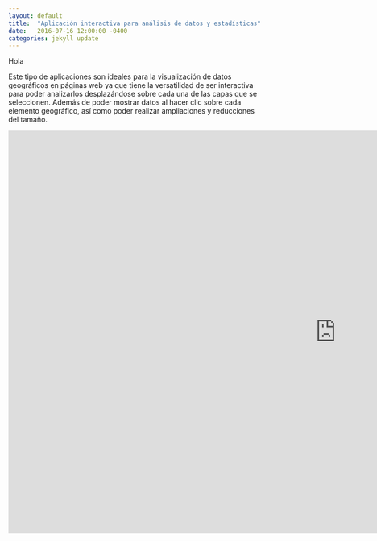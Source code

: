 ```yaml
---
layout: default
title:  "Aplicación interactiva para análisis de datos y estadísticas"
date:   2016-07-16 12:00:00 -0400
categories: jekyll update
---
```


Hola

Este tipo de aplicaciones son ideales para la visualización de datos geográficos en páginas web ya que tiene la versatilidad de ser interactiva para poder analizarlos desplazándose sobre cada una de las capas que se seleccionen. Además de poder mostrar datos al hacer clic sobre cada elemento geográfico, así como poder realizar ampliaciones y reducciones del tamaño.


<iframe src="https://zenitmapas.github.io/maps/hablantes.html" style="border: none; width: 1300px; height: 800px"></iframe>




